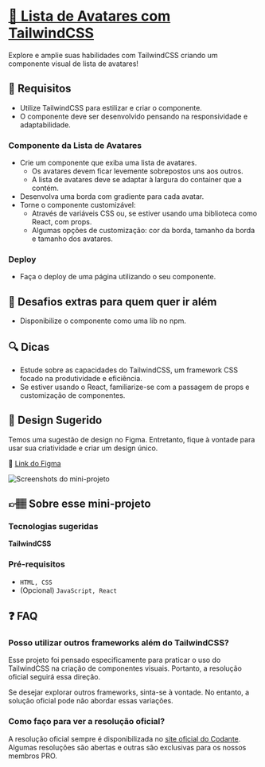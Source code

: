 # [📅 Lista de Avatares com TailwindCSS](https://codante.io/mini-projetos/lista-avatares-tailwindcss)

Explore e amplie suas habilidades com TailwindCSS criando um componente visual de lista de avatares!

## 🔨 Requisitos

- Utilize TailwindCSS para estilizar e criar o componente.
- O componente deve ser desenvolvido pensando na responsividade e adaptabilidade.

### Componente da Lista de Avatares

- Crie um componente que exiba uma lista de avatares.
  - Os avatares devem ficar levemente sobrepostos uns aos outros.
  - A lista de avatares deve se adaptar à largura do container que a contém.
- Desenvolva uma borda com gradiente para cada avatar.
- Torne o componente customizável:
  - Através de variáveis CSS ou, se estiver usando uma biblioteca como React, com props.
  - Algumas opções de customização: cor da borda, tamanho da borda e tamanho dos avatares.

### Deploy

- Faça o deploy de uma página utilizando o seu componente.

## 🔨 Desafios extras para quem quer ir além

- Disponibilize o componente como uma lib no npm.

## 🔍 Dicas

- Estude sobre as capacidades do TailwindCSS, um framework CSS focado na produtividade e eficiência.
- Se estiver usando o React, familiarize-se com a passagem de props e customização de componentes.

## 🎨 Design Sugerido

Temos uma sugestão de design no Figma. Entretanto, fique à vontade para usar sua criatividade e criar um design único.

🔗 [Link do Figma](https://www.figma.com/community/file/1271829482761815709)

![Screenshots do mini-projeto](https://github.com/codante-io/mp-lista-de-avatares/assets/6475893/11a03ac8-aba0-4a31-bca5-3994def74b89)

## 👉🏽 Sobre esse mini-projeto

### Tecnologias sugeridas

**TailwindCSS**

### Pré-requisitos

- `HTML, CSS`
- (Opcional) `JavaScript, React`

## ❓ FAQ

### Posso utilizar outros frameworks além do TailwindCSS?

Esse projeto foi pensado especificamente para praticar o uso do TailwindCSS na criação de componentes visuais. Portanto, a resolução oficial seguirá essa direção.

Se desejar explorar outros frameworks, sinta-se à vontade. No entanto, a solução oficial pode não abordar essas variações.

### Como faço para ver a resolução oficial?

A resolução oficial sempre é disponibilizada no [site oficial do Codante](https://codante.io). Algumas resoluções são abertas e outras são exclusivas para os nossos membros PRO.
